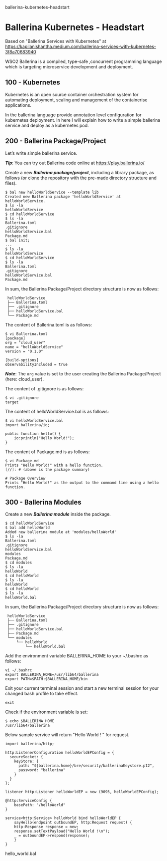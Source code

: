 ballerina-kubernetes-headstart
# Ballerina Kubernetes - Headstart

Based on "Ballerina Services with Kubernetes" at https://kapilanishantha.medium.com/ballerina-services-with-kubernetes-3f8a70683940

WSO2 Ballerina is a compiled, type-safe ,concurrent programming language which is targeting microservice development and deployment. 

## 100 - Kubernetes

Kubernetes is an open source container orchestration system for automating deployment, scaling and management of the containerise applications.

In the ballerina language provide annotation level configuration for kubernetes deployment. In here I will explain how to write a simple ballerina service and deploy as a kubernetes pod.

## 200 - Ballerina Package/Project

Let’s write simple ballerina service. 

***Tip***: You can try out Ballerina code online at https://play.ballerina.io/

Create a new ***Ballerina package/project***, including a library package, as follows (or clone the repository with the pre-made directory structure and files).

```
$ bal new helloWorldService --template lib
Created new Ballerina package 'helloWorldService' at helloWorldService.
$ ls -la
helloWorldService
$ cd helloWorldService
$ ls -la
Ballerina.toml
.gitignore
helloWorldService.bal
Package.md
$ bal init;
...
$ ls -la
helloWorldService
$ cd helloWorldService
$ ls -la
Ballerina.toml
.gitignore
helloWorldService.bal
Package.md
```

In sum, the Ballerina Package/Project directory structure is now as follows:

```
 helloWorldService
 ├── Ballerina.toml
 ├── .gitignore
 ├── helloWorldService.bal
 └── Package.md 
```

The content of Ballerina.toml is as follows:

```
$ vi Ballerina.toml
[package]
org = "cloud_user"
name = "helloWorldService"
version = "0.1.0"

[build-options]
observabilityIncluded = true
```

***Note***: The ```org``` value is set to the user creating the Ballerina Package/Project (here: cloud_user).

The content of .gitignore is as follows:

```
$ vi .gitignore
target
```

The content of helloWorldService.bal is as follows:

```
$ vi helloWorldService.bal
import ballerina/io;

public function hello() {
    io:println("Hello World!");
}
```

The content of Package.md is as follows:

```
$ vi Package.md
Prints "Hello World!" with a hello function.
[//]: # (above is the package summary)

# Package Overview
Prints "Hello World!" as the output to the command line using a hello function.
```

## 300 - Ballerina Modules

Create a new ***Ballerina module*** inside the package.

```
$ cd helloWorldService
$ bal add helloWorld
Added new ballerina module at 'modules/helloWorld'
$ ls -la
Ballerina.toml
.gitignore
helloWorldService.bal
modules
Package.md
$ cd modules
$ ls -la 
helloWorld
$ cd helloWorld
$ ls -la
helloWorld
$ cd helloWorld
$ ls -la
helloWorld.bal
```

In sum, the Ballerina Package/Project directory structure is now as follows:

```
 helloWorldService
 ├── Ballerina.toml
 ├── .gitignore
 ├── helloWorldService.bal
 ├── Package.md
 └── modules
     └── helloWorld
         └── helloWorld.bal
```

Add the environment variable BALLERINA_HOME to your ~/.bashrc as follows:

```
vi ~/.bashrc
export BALLERINA_HOME=/usr/lib64/ballerina
export PATH=$PATH:$BALLERINA_HOME/bin 
```

Exit your current terminal session and start a new terminal session for your changed bash profile to take effect.

```exit```

Check if the environment variable is set:

```
$ echo $BALLERINA_HOME
/usr/lib64/ballerina
```

Below sample service will return "Hello World ! " for request. 

```
import ballerina/http;

http:ListenerConfiguration helloWorldEPConfig = {
  secureSocket: {
    keyStore: {
      path: "${ballerina.home}/bre/security/ballerinaKeystore.p12",
      password: "ballerina"
    }
  }
};

listener http:Listener helloWorldEP = new (9095, helloWorldEPConfig);

@http:ServiceConfig {
    basePath: "/helloWorld"
}

service<http:Service> helloWorld bind helloWorldEP {
    sayHello(endpoint outboundEP, http:Request request) {
    http:Response response = new;
    response.setTextPayload("Hello World !\n");
    _ = outboundEP->respond(response);
    }
}
```
hello_world.bal

